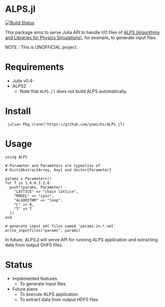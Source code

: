 # ALPS.jl

[![Build Status](https://travis-ci.org/yomichi/ALPS.jl.svg?branch=master)](https://travis-ci.org/yomichi/ALPS.jl)

This package aims to serve Julia API to handle I/O files of [ALPS (Algorithms and Libraries for Physics Simulations)](http://alps.comp-phys.org/mediawiki/index.php/Main_Page), for example, to generate input files.

NOTE : This is UNOFFICIAL project.

# Requirements
- Julia v0.4-
- ALPS2
    - Note that `ALPS.jl` does not build ALPS automatically.

# Install

     julia> Pkg.clone("https://github.com/yomichi/ALPS.jl)

# Usage

    using ALPS

    # Parameter and Parameters are typealias of
    # Dict{AbstractArray, Any} and Vector{Parameter}

    params = Parameters()
    for T in 1.0:0.1:2.0
      push!(params, Parameter(
        "LATTICE" => "chain lattice",
        "MODEL" => "spin",
        "ALGORITHM" => "loop",
        "L" => 8,
        "T" => T
      ))
    end

    # generate input xml files named 'params.in.*.xml'
    write_inputfiles("params", params)

In future, ALPS.jl will serve API for running ALPS application and extracting data from output DHF5 files.

# Status
- Implemented features
    - To generate Input files
- Future plans 
    - To execute ALPS application
    - To extract data from output HDF5 files


